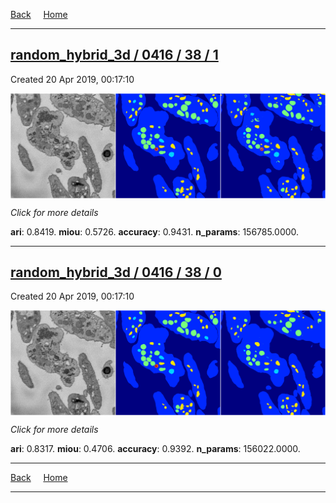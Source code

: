 
[Back](..)&nbsp;&nbsp;&nbsp;&nbsp;&nbsp;[Home](https://leapmanlab.github.io/snapshots)

---

<div class="summary"><a href="1"><h2>random_hybrid_3d / 0416 / 38 / 1</h2></a><p>Created 20 Apr 2019, 00:17:10
</p><a href="1"><img src="1/media/summary.png" align="center"></a><p>
<i>Click for more details</i>
</p></div>

**ari**: 0.8419. **miou**: 0.5726. **accuracy**: 0.9431. **n_params**: 156785.0000. 

---

<div class="summary"><a href="0"><h2>random_hybrid_3d / 0416 / 38 / 0</h2></a><p>Created 20 Apr 2019, 00:17:10
</p><a href="0"><img src="0/media/summary.png" align="center"></a><p>
<i>Click for more details</i>
</p></div>

**ari**: 0.8317. **miou**: 0.4706. **accuracy**: 0.9392. **n_params**: 156022.0000. 

---

[Back](..)&nbsp;&nbsp;&nbsp;&nbsp;&nbsp;[Home](https://leapmanlab.github.io/snapshots)

---